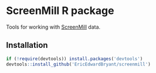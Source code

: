 # ScreenMill R package

Tools for working with [ScreenMill](http://www.rothsteinlab.com/tools/screen_mill/cm_engine) data.

## Installation

```r
if (!require(devtools)) install.packages('devtools')
devtools::install_github('EricEdwardBryant/screenmill')
```
